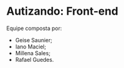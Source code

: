 # Autizando: Front-end
Equipe composta por:
- Geise Saunier;
- Iano Maciel;
- Millena Sales;
- Rafael Guedes.
